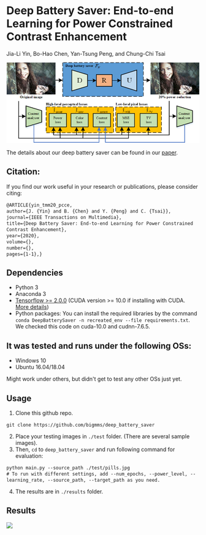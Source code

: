 # Deep Battery Saver: End-to-end Learning for Power Constrained Contrast Enhancement
Jia-Li Yin, Bo-Hao Chen, Yan-Tsung Peng, and Chung-Chi Tsai

![](./Demo/Demo_framework.png)

The details about our deep battery saver can be found in our [paper](https://ieeexplore.ieee.org/document/9089316).

## Citation:
If you find our work useful in your research or publications, please consider citing:

    @ARTICLE{yin_tmm20_pcce,  
    author={J. {Yin} and B. {Chen} and Y. {Peng} and C. {Tsai}},  
    journal={IEEE Transactions on Multimedia},   
    title={Deep Battery Saver: End-to-end Learning for Power Constrained Contrast Enhancement},   
    year={2020},  
    volume={},  
    number={},  
    pages={1-1},}
    
## Dependencies
* Python 3
* Anaconda 3
* [Tensorflow >= 2.0.0](https://www.tensorflow.org/) (CUDA version >= 10.0 if installing with CUDA. [More details](https://www.tensorflow.org/install/gpu/))
* Python packages: You can install the required libraries by the command `conda DeepBatterySaver -n recreated_env --file requirements.txt`. We checked this code on cuda-10.0 and cudnn-7.6.5.

## It was tested and runs under the following OSs:
* Windows 10
* Ubuntu 16.04/18.04

Might work under others, but didn't get to test any other OSs just yet.

## Usage
1. Clone this github repo. 
```
git clone https://github.com/bigmms/deep_battery_saver
```
2. Place your testing images in `./test` folder. (There are several sample images).
3. Then, `cd` to `deep_battery_saver` and run following command for evaluation:
```
python main.py --source_path ./test/pills.jpg
# To run with different settings, add --num_epochs, --power_level, --learning_rate, --source_path, --target_path as you need.
```
4. The results are in `./results` folder.

## Results

![](./Demo/Demo_results.png)
